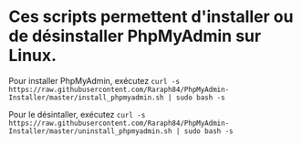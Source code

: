 # Ces scripts permettent d'installer ou de désinstaller PhpMyAdmin sur Linux.

Pour installer PhpMyAdmin, exécutez
`curl -s https://raw.githubusercontent.com/Raraph84/PhpMyAdmin-Installer/master/install_phpmyadmin.sh | sudo bash -s`

Pour le désintaller, exécutez
`curl -s https://raw.githubusercontent.com/Raraph84/PhpMyAdmin-Installer/master/uninstall_phpmyadmin.sh | sudo bash -s`
